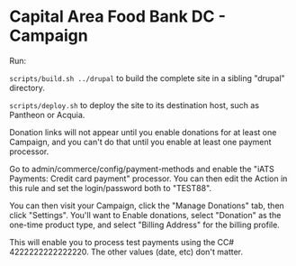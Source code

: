 # Capital Area Food Bank DC - Campaign 

Run:

`scripts/build.sh ../drupal` to build the complete site in a sibling "drupal"
directory.

`scripts/deploy.sh` to deploy the site to its destination host, such as Pantheon
or Acquia.

Donation links will not appear until you enable donations for at least one
Campaign, and you can't do that until you enable at least one payment processor.

Go to admin/commerce/config/payment-methods and enable the "iATS Payments:
Credit card payment" processor. You can then edit the Action in this rule and
set the login/password both to "TEST88".

You can then visit your Campaign, click the "Manage Donations" tab, then click
"Settings". You'll want to Enable donations, select "Donation" as the one-time
product type, and select "Billing Address" for the billing profile.

This will enable you to process test payments using the CC# 4222222222222220.
The other values (date, etc) don't matter.
